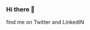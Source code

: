 ### Hi there 👋

<!-- I am Sonam, Co-Creator of Embed-Anything. It's a python-client for lightening fast embedding written in Rust.
**sonam-pankaj95/sonam-pankaj95** is a ✨ _special_ ✨ repository because its `README.md` (this file) appears on your GitHub profile.


-->find me on Twitter and LinkedIN
